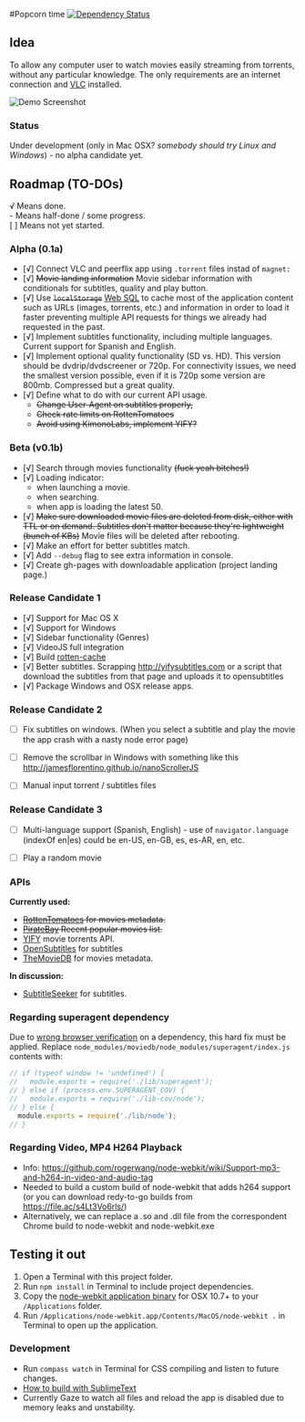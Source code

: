 #Popcorn time [![Dependency Status](https://david-dm.org/popcorn-time/popcorn-time.png?theme=shields.io)](https://david-dm.org/popcorn-time/popcorn-time)

## Idea

To allow any computer user to watch movies easily streaming from torrents, without any particular knowledge. The only requirements are an internet connection and [VLC](http://www.videolan.org/vlc/index.html) installed.

![Demo Screenshot](https://f.cloud.github.com/assets/1133842/1980972/1083f360-83cd-11e3-8e08-b01de5d33f1c.png)

### Status

Under development (only in Mac OSX? _somebody should try Linux and Windows_) - no alpha candidate yet.

## Roadmap (TO-DOs)
√ Means done.<br>
\- Means half-done / some progress.<br>
[ ] Means not yet started.

### Alpha (0.1a)
- [√] Connect VLC and peerflix app using `.torrent` files instad of `magnet:`
- [√] ~~Movie landing information~~ Movie sidebar information with conditionals for subtitles, quality and play button.
- [√] Use ~~`localStorage`~~ [Web SQL](https://github.com/rogerwang/node-webkit/wiki/Save-persistent-data-in-app) to cache most of the application content such as URLs (images, torrents, etc.) and information in order to load it faster preventing multiple API requests for things we already had requested in the past.
- [√] Implement subtitles functionality, including multiple languages. Current support for Spanish and English.
- [√] Implement optional quality functionality (SD vs. HD). This version should be dvdrip/dvdscreener or 720p. For connectivity issues, we need the smallest version possible, even if it is 720p some version are 800mb. Compressed but a great quality.
- [√] Define what to do with our current API usage.
    - ~~Change User-Agent on subtitles properly,~~
    - ~~Check rate limits on RottenTomatoes~~
    - ~~Avoid using KimonoLabs, implement YIFY?~~

### Beta (v0.1b)
- [√] Search through movies functionality ~~(fuck yeah bitches!)~~
- [√] Loading indicator:
    - when launching a movie.
    - when searching.
    - when app is loading the latest 50.
- [√] ~~Make sure downloaded movie files are deleted from disk, either with TTL or on demand. Subtitles don't matter because they're lightweight (bunch of KBs)~~ Movie files will be deleted after rebooting.
- [√] Make an effort for better subtitles match.
- [√] Add `--debug` flag to see extra information in console.
- [√] Create gh-pages with downloadable application (project landing page.)


### Release Candidate 1
- [√] Support for Mac OS X
- [√] Support for Windows
- [√] Sidebar functionality (Genres)
- [√] VideoJS full integration
- [√] Build [rotten-cache](https://github.com/popcorn-time/rotten-cache)
- [√] Better subtitles. Scrapping http://yifysubtitles.com or a script that download the subtitles from that page and uploads it to opensubtitles
- [√] Package Windows and OSX release apps.


### Release Candidate 2
- [ ] Fix subtitles on windows. (When you select a subtitle and play the movie the app crash with a nasty node error page)
- [ ] Remove the scrollbar in Windows with something like this http://jamesflorentino.github.io/nanoScrollerJS
- [ ] Manual input torrent / subtitles files


### Release Candidate 3
- [ ] Multi-language support (Spanish, English) - use of `navigator.language` (indexOf en|es) could be en-US, en-GB, es, es-AR, en, etc.
- [ ] Play a random movie

 
### APIs

**Currently used:**
- ~~[RottenTomatoes](http://developer.rottentomatoes.com) for movies metadata.~~
- ~~[PirateBay](http://thepiratebay.se/browse/207/0/7/0) Recent popular movies list.~~
- [YIFY](http://yts.re/api) movie torrents API.
- [OpenSubtitles](http://trac.opensubtitles.org/projects/opensubtitles/wiki/XMLRPC) for subtitles
- [TheMovieDB](http://www.themoviedb.org/) for movies metadata.

**In discussion:**
- [SubtitleSeeker](http://www.api.subtitleseeker.com/About/Api-Search/) for subtitles.

### Regarding superagent dependency
Due to [wrong browser verification](https://github.com/visionmedia/superagent/issues/95) on a dependency, this hard fix must be applied.
Replace `node_modules/moviedb/node_modules/superagent/index.js` contents with:
```javascript
// if (typeof window != 'undefined') {
//   module.exports = require('./lib/superagent');
// } else if (process.env.SUPERAGENT_COV) {
//   module.exports = require('./lib-cov/node');
// } else {
  module.exports = require('./lib/node');
// }
```


### Regarding Video, MP4 H264 Playback
- Info: https://github.com/rogerwang/node-webkit/wiki/Support-mp3-and-h264-in-video-and-audio-tag
- Needed to build a custom build of node-webkit that adds h264 support (or you can download redy-to-go builds from https://file.ac/s4Lt3Vo6rls/)
- Alternatively, we can replace a .so and .dll file from the correspondent Chrome build to node-webkit and node-webkit.exe

## Testing it out
1. Open a Terminal with this project folder.
2. Run `npm install` in Terminal to include project dependencies.
3. Copy the [node-webkit application binary](https://s3.amazonaws.com/node-webkit/v0.8.4/node-webkit-v0.8.4-osx-ia32.zip) for OSX 10.7+ to your `/Applications` folder.
4. Run `/Applications/node-webkit.app/Contents/MacOS/node-webkit .` in Terminal to open up the application.

### Development
- Run `compass watch` in Terminal for CSS compiling and listen to future changes.
- [How to build with SublimeText](https://github.com/rogerwang/node-webkit/wiki/Debugging-with-Sublime-Text-2-and-3)
- Currently Gaze to watch all files and reload the app is disabled due to memory leaks and unstability.
